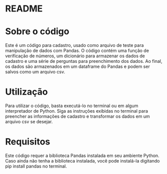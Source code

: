 # README
# Sobre o código

Este é um código para cadastro, usado como arquivo de teste para manipulação de dados com Pandas. O código contém uma função de verificação de números, um dicionário para armazenar os dados de cadastro e uma série de perguntas para preenchimento dos dados. Ao final, os dados são armazenados em um dataframe do Pandas e podem ser salvos como um arquivo csv.

# Utilização

Para utilizar o código, basta executá-lo no terminal ou em algum interpretador de Python. Siga as instruções exibidas no terminal para preencher as informações de cadastro e transformar os dados em um arquivo csv se desejar.

# Requisitos

Este código requer a biblioteca Pandas instalada em seu ambiente Python. Caso ainda não tenha a biblioteca instalada, você pode instalá-la digitando pip install pandas no terminal.

